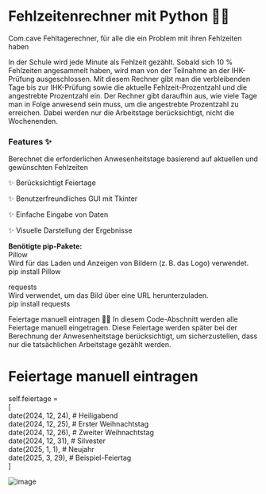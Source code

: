 # **Fehlzeitenrechner mit Python** 🧮📅<br>
Com.cave Fehltagerechner, für alle die ein Problem mit ihren Fehlzeiten haben

In der Schule wird jede Minute als Fehlzeit gezählt. Sobald sich 10 % Fehlzeiten angesammelt haben, wird man von der Teilnahme an der IHK-Prüfung ausgeschlossen. Mit diesem Rechner gibt man die verbleibenden Tage bis zur IHK-Prüfung sowie die aktuelle Fehlzeit-Prozentzahl und die angestrebte Prozentzahl ein. Der Rechner gibt daraufhin aus, wie viele Tage man in Folge anwesend sein muss, um die angestrebte Prozentzahl zu erreichen. Dabei werden nur die Arbeitstage berücksichtigt, nicht die Wochenenden.

### Features ✨<br>
Berechnet die erforderlichen Anwesenheitstage basierend auf aktuellen und gewünschten Fehlzeiten

✨ Berücksichtigt Feiertage

✨ Benutzerfreundliches GUI mit Tkinter

✨ Einfache Eingabe von Daten

✨ Visuelle Darstellung der Ergebnisse

**Benötigte pip-Pakete:**<br>
Pillow<br>
Wird für das Laden und Anzeigen von Bildern (z. B. das Logo) verwendet.<br>
pip install Pillow

requests<br>
Wird verwendet, um das Bild über eine URL herunterzuladen.<br>
pip install requests<br>


Feiertage manuell eintragen 🎉📆
In diesem Code-Abschnitt werden alle Feiertage manuell eingetragen. Diese Feiertage werden später bei der Berechnung der Anwesenheitstage berücksichtigt, um sicherzustellen, dass nur die tatsächlichen Arbeitstage gezählt werden.
# Feiertage manuell eintragen
self.feiertage = <br>
[<br>
    date(2024, 12, 24),  # Heiligabend<br>
    date(2024, 12, 25),  # Erster Weihnachtstag<br>
    date(2024, 12, 26),  # Zweiter Weihnachtstag<br>
    date(2024, 12, 31),  # Silvester<br>
    date(2025, 1, 1),    # Neujahr<br>
    date(2025, 3, 29),   # Beispiel-Feiertag<br>
]<br>

![image](https://github.com/user-attachments/assets/27e36b2c-6b6b-410b-8266-c661a98ee109)

